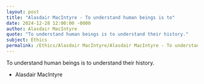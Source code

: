 ```yaml
---
layout: post
title: "Alasdair MacIntyre - To understand human beings is to"
date: 2024-12-28 12:00:00 -0000
author: Alasdair MacIntyre
quote: "To understand human beings is to understand their history."
subject: Ethics
permalink: /Ethics/Alasdair MacIntyre/Alasdair MacIntyre - To understand human beings is to
---
```


To understand human beings is to understand their history.

- Alasdair MacIntyre
